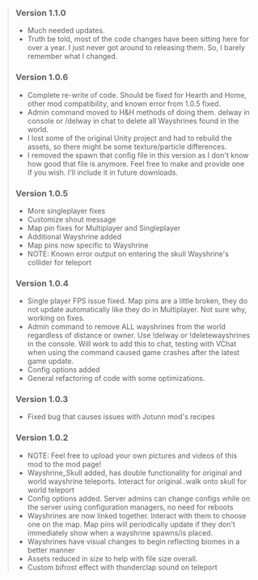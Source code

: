 > ### Version 1.1.0
> * Much needed updates.
> * Truth be told, most of the code changes have been sitting here for over a year. I just never got around to releasing them. So, I barely remember what I changed.
> ### Version 1.0.6
> * Complete re-write of code. Should be fixed for Hearth and Home, other mod compatibility, and known error from 1.0.5 fixed.
> * Admin command moved to H&H methods of doing them. delway in console or /delway in chat to delete all Wayshrines found in the world.
> * I lost some of the original Unity project and had to rebuild the assets, so there might be some texture/particle differences.
> * I removed the spawn that config file in this version as I don't know how good that file is anymore. Feel free to make and provide one if you wish. I'll include it in future downloads.
> ### Version 1.0.5
> * More singleplayer fixes
> * Customize shout message
> * Map pin fixes for Multiplayer and Singleplayer
> * Additional Wayshrine added
> * Map pins now specific to Wayshrine
> * NOTE: Known error output on entering the skull Wayshrine's collider for teleport
> ### Version 1.0.4
> * Single player FPS issue fixed. Map pins are a little broken, they do not update automatically like they do in Multiplayer. Not sure why, working on fixes.
> * Admin command to remove ALL wayshrines from the world regardless of distance or owner. Use !delway or !deletewayshrines in the console. Will work to add this to chat, testing with VChat when using the command caused game crashes after the latest game update.
> * Config options added
> *  General refactoring of code with some optimizations.
> ### Version 1.0.3
> * Fixed bug that causes issues with Jotunn mod's recipes
> ### Version 1.0.2
> * NOTE: Feel free to upload your own pictures and videos of this mod to the mod page!
> * Wayshrine_Skull added, has double functionality for original and world wayshrine teleports. Interact for original..walk onto skull for world teleport
> * Config options added. Server admins can change configs while on the server using configuration managers, no need for reboots
> * Wayshrines are now linked together. Interact with them to choose one on the map. Map pins will periodically update if they don't immediately show when a wayshrine spawns/is placed.
> * Wayshrines have visual changes to begin reflecting biomes in a better manner
> * Assets reduced in size to help with file size overall.
> * Custom bifrost effect with thunderclap sound on teleport